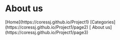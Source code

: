<h1>About us</h1>
[Home](https://coressj.github.io/Project1) [Categories](https://coressj.github.io/Project1/page2) [ About us](https://coressj.github.io/Project1/page3)

